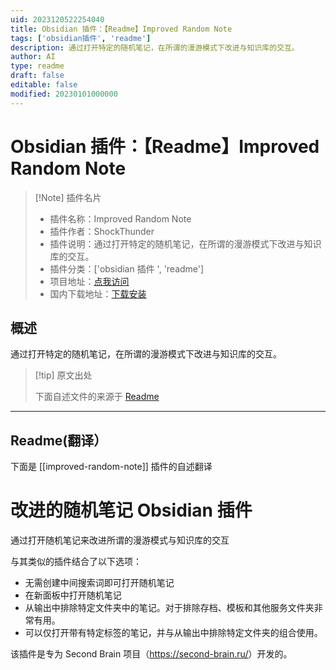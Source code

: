 ```yaml
---
uid: 2023120522254040
title: Obsidian 插件：【Readme】Improved Random Note
tags: ['obsidian插件', 'readme']
description: 通过打开特定的随机笔记，在所谓的漫游模式下改进与知识库的交互。
author: AI
type: readme
draft: false
editable: false
modified: 20230101000000
---
```


# Obsidian 插件：【Readme】Improved Random Note

> [!Note] 插件名片
> - 插件名称：Improved Random Note
> - 插件作者：ShockThunder
> - 插件说明：通过打开特定的随机笔记，在所谓的漫游模式下改进与知识库的交互。
> - 插件分类：['obsidian 插件 ', 'readme']
> - 项目地址：[点我访问](https://github.com/ShockThunder/improved-random-note)
> - 国内下载地址：[下载安装](https://pkmer.cn/products/plugin/pluginMarket/?improved-random-note)

## 概述

通过打开特定的随机笔记，在所谓的漫游模式下改进与知识库的交互。

> [!tip] 原文出处
>
>下面自述文件的来源于 [Readme](https://ghproxy.net/https://raw.githubusercontent.com/ShockThunder/improved-random-note/master/README.md)

---

## Readme(翻译）

下面是 [[improved-random-note]] 插件的自述翻译

# 改进的随机笔记 Obsidian 插件

通过打开随机笔记来改进所谓的漫游模式与知识库的交互

与其类似的插件结合了以下选项：

- 无需创建中间搜索词即可打开随机笔记
- 在新面板中打开随机笔记
- 从输出中排除特定文件夹中的笔记。对于排除存档、模板和其他服务文件夹非常有用。
- 可以仅打开带有特定标签的笔记，并与从输出中排除特定文件夹的组合使用。

该插件是专为 Second Brain 项目（<https://second-brain.ru/>）开发的。
